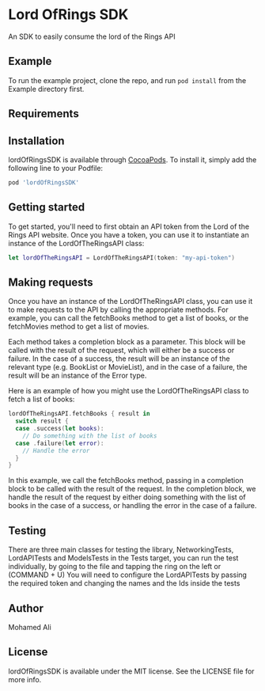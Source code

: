 # Lord OfRings SDK
An SDK to easily consume the lord of the Rings API

## Example

To run the example project, clone the repo, and run `pod install` from the Example directory first.

## Requirements

## Installation

lordOfRingsSDK is available through [CocoaPods](https://cocoapods.org). To install
it, simply add the following line to your Podfile:

```ruby
pod 'lordOfRingsSDK'
```

## Getting started

To get started, you'll need to first obtain an API token from the Lord of the Rings API website. Once you have a token, you can use it to instantiate an instance of the LordOfTheRingsAPI class:

```swift
let lordOfTheRingsAPI = LordOfTheRingsAPI(token: "my-api-token")
```

## Making requests

Once you have an instance of the LordOfTheRingsAPI class, you can use it to make requests to the API by calling the appropriate methods. For example, you can call the fetchBooks method to get a list of books, or the fetchMovies method to get a list of movies.

Each method takes a completion block as a parameter. This block will be called with the result of the request, which will either be a success or failure. In the case of a success, the result will be an instance of the relevant type (e.g. BookList or MovieList), and in the case of a failure, the result will be an instance of the Error type.

Here is an example of how you might use the LordOfTheRingsAPI class to fetch a list of books:

```swift
lordOfTheRingsAPI.fetchBooks { result in
  switch result {
  case .success(let books):
    // Do something with the list of books
  case .failure(let error):
    // Handle the error
  }
}
```

In this example, we call the fetchBooks method, passing in a completion block to be called with the result of the request. In the completion block, we handle the result of the request by either doing something with the list of books in the case of a success, or handling the error in the case of a failure.


## Testing
There are three main classes for testing the library, NetworkingTests, LordAPITests and ModelsTests in the Tests target, you can run the test individually, by going to the file and tapping the ring on the left or (COMMAND + U)
You will need to configure the LordAPITests by passing the required token and changing the names and the Ids inside the tests


## Author

Mohamed Ali

## License

lordOfRingsSDK is available under the MIT license. See the LICENSE file for more info.
